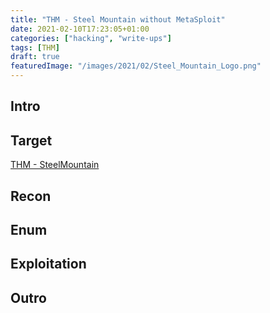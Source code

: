 ```yaml
---
title: "THM - Steel Mountain without MetaSploit"
date: 2021-02-10T17:23:05+01:00
categories: ["hacking", "write-ups"]
tags: [THM]
draft: true
featuredImage: "/images/2021/02/Steel_Mountain_Logo.png"
---
```

## Intro

## Target
[THM - SteelMountain](https://tryhackme.com/room/steelmountain)

## Recon

## Enum

## Exploitation

## Outro